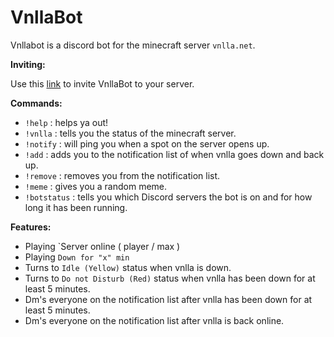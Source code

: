 # VnllaBot
Vnllabot is a discord bot for the minecraft server `vnlla.net`.

__Inviting:__

Use this [link](https://discordapp.com/oauth2/authorize?client_id=582302540784205870&scope=bot&permissions=39936) to invite VnllaBot to your server.

__Commands:__
 - `!help` : helps ya out!
 - `!vnlla` : tells you the status of the minecraft server.
 - `!notify` : will ping you when a spot on the server opens up.
 - `!add` : adds you to the notification list of when vnlla goes down and back up.
 - `!remove` : removes you from the notification list.
 - `!meme` : gives you a random meme.
 - `!botstatus` : tells you which Discord servers the bot is on and for how long it has been running.
 
 __Features:__
 - Playing `Server online ( player / max )
 - Playing `Down for "x" min`
 - Turns to `Idle (Yellow)` status when vnlla is down.
 - Turns to `Do not Disturb (Red)` status when vnlla has been down for at least 5 minutes.
 - Dm's everyone on the notification list after vnlla has been down for at least 5 minutes.
 - Dm's everyone on the notification list after vnlla is back online.
